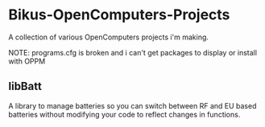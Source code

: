 # Bikus-OpenComputers-Projects
A collection of various OpenComputers projects i'm making.

NOTE: programs.cfg is broken and i can't get packages to display or install with OPPM
## libBatt
A library to manage batteries so you can switch between RF and EU based batteries without modifying your code to reflect changes in functions.
